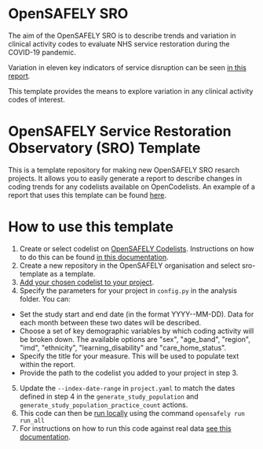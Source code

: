 # OpenSAFELY SRO

The aim of the OpenSAFELY SRO is to describe trends and variation in 
clinical activity codes to evaluate NHS service restoration during the 
COVID-19 pandemic.

Variation in eleven key indicators of service disruption can be seen 
[in this report](https://reports.opensafely.org/reports/sro-measures/). 

This template provides the means to explore variation in any clinical
activity codes of interest.

# OpenSAFELY Service Restoration Observatory (SRO) Template

This is a template repository for making new OpenSAFELY SRO resarch projects.
It allows you to easily generate a report to describe changes in coding trends 
for any codelists available on OpenCodelists. An example of a report that uses 
this template can be found [here]().

# How to use this template

1. Create or select codelist on [OpenSAFELY Codelists](https://codelists.opensafely.org/).
Instructions on how to do this can be found [in this documentation](https://docs.opensafely.org/en/latest/codelist-creation/).
2. Create a new repository in the OpenSAFELY organisation and select 
sro-template as a template.
3. [Add your chosen codelist to your project](https://docs.opensafely.org/en/latest/codelist-project/).
4. Specify the parameters for your project in `config.py` in the analysis folder. You can:
  * Set the study start and end date (in the format YYYY--MM-DD). Data for each month between these two dates will be described.
  * Choose a set of key demographic variables by which coding activity will be broken down. The available options are "sex", 
    "age_band", "region", "imd", "ethnicity", "learning_disability" and "care_home_status".
  * Specify the title for your measure. This will be used to populate text within the report.
  * Provide the path to the codelist you added to your project in step 3.
5.  Update the `--index-date-range` in `project.yaml` to match the dates defined in step 4 in the  `generate_study_population` and `generate_study_population_practice_count` actions.
8.  This code can then be [run locally](https://docs.opensafely.org/en/latest/actions-pipelines/#running-your-code-locally) using the command `opensafely run run_all`
9.  For instructions on how to run this code against real data [see this documentation](https://docs.opensafely.org/en/latest/job-server/).
